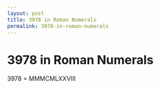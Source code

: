 ```yaml
---
layout: post
title: 3978 in Roman Numerals
permalink: 3978-in-roman-numerals
---
```


# 3978 in Roman Numerals

3978 = MMMCMLXXVIII
